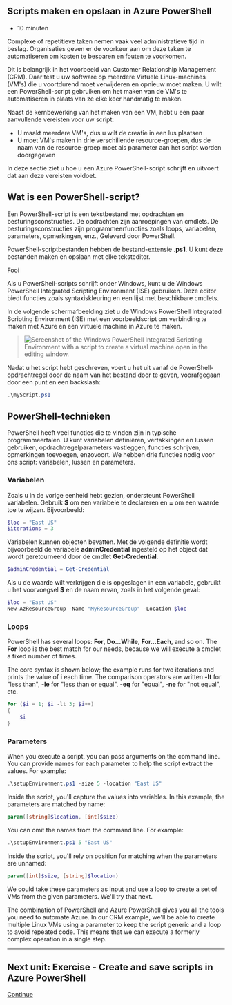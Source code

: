 ## Scripts maken en opslaan in Azure PowerShell

-   10 minuten

Complexe of repetitieve taken nemen vaak veel administratieve tijd in
beslag. Organisaties geven er de voorkeur aan om deze taken te
automatiseren om kosten te besparen en fouten te voorkomen.

Dit is belangrijk in het voorbeeld van Customer Relationship Management
(CRM). Daar test u uw software op meerdere Virtuele Linux-machines
(VM's) die u voortdurend moet verwijderen en opnieuw moet maken. U wilt
een PowerShell-script gebruiken om het maken van de VM's te
automatiseren in plaats van ze elke keer handmatig te maken.

Naast de kernbewerking van het maken van een VM, hebt u een paar
aanvullende vereisten voor uw script:

-   U maakt meerdere VM's, dus u wilt de creatie in een lus plaatsen
-   U moet VM's maken in drie verschillende resource-groepen, dus de
    naam van de resource-groep moet als parameter aan het script worden
    doorgegeven

In deze sectie ziet u hoe u een Azure PowerShell-script schrijft en
uitvoert dat aan deze vereisten voldoet.

## Wat is een PowerShell-script?

Een PowerShell-script is een tekstbestand met opdrachten en
besturingsconstructies. De opdrachten zijn aanroepingen van cmdlets. De
besturingsconstructies zijn programmeerfuncties zoals loops, variabelen,
parameters, opmerkingen, enz., Geleverd door PowerShell.

PowerShell-scriptbestanden hebben de bestand-extensie **.ps1**. U kunt
deze bestanden maken en opslaan met elke teksteditor.

Fooi

Als u PowerShell-scripts schrijft onder Windows, kunt u de Windows
PowerShell Integrated Scripting Environment (ISE) gebruiken. Deze editor
biedt functies zoals syntaxiskleuring en een lijst met beschikbare
cmdlets.

In de volgende schermafbeelding ziet u de Windows PowerShell Integrated
Scripting Environment (ISE) met een voorbeeldscript om verbinding te
maken met Azure en een virtuele machine in Azure te maken.

> ![Screenshot of the Windows PowerShell Integrated Scripting
> Environment with a script to create a virtual machine open in the
> editing
> window.](https://docs.microsoft.com/en-us/learn/modules/automate-azure-tasks-with-powershell/media/7-windows-powershell-ise-screenshot.png)

Nadat u het script hebt geschreven, voert u het uit vanaf de
PowerShell-opdrachtregel door de naam van het bestand door te geven,
voorafgegaan door een punt en een backslash:

``` powershell
.\myScript.ps1
```

## PowerShell-technieken

PowerShell heeft veel functies die te vinden zijn in typische
programmeertalen. U kunt variabelen definiëren, vertakkingen en lussen
gebruiken, opdrachtregelparameters vastleggen, functies schrijven,
opmerkingen toevoegen, enzovoort. We hebben drie functies nodig voor ons
script: variabelen, lussen en parameters.

### Variabelen

Zoals u in de vorige eenheid hebt gezien, ondersteunt PowerShell
variabelen. Gebruik **\$** om een variabele te declareren en **=** om
een waarde toe te wijzen. Bijvoorbeeld:

``` powershell
$loc = "East US"
$iterations = 3
```

Variabelen kunnen objecten bevatten. Met de volgende definitie wordt
bijvoorbeeld de variabele **adminCredential** ingesteld op het object
dat wordt geretourneerd door de cmdlet **Get-Credential**.

``` powershell
$adminCredential = Get-Credential
```

Als u de waarde wilt verkrijgen die is opgeslagen in een variabele,
gebruikt u het voorvoegsel **\$** en de naam ervan, zoals in het
volgende geval:

``` powershell
$loc = "East US"
New-AzResourceGroup -Name "MyResourceGroup" -Location $loc
```

### Loops

PowerShell has several loops: **For**, **Do...While**, **For...Each**,
and so on. The **For** loop is the best match for our needs, because we
will execute a cmdlet a fixed number of times.

The core syntax is shown below; the example runs for two iterations and
prints the value of **i** each time. The comparison operators are
written **-lt** for "less than", **-le** for "less than or equal",
**-eq** for "equal", **-ne** for "not equal", etc.

``` powershell
For ($i = 1; $i -lt 3; $i++)
{
    $i
}
```

### Parameters

When you execute a script, you can pass arguments on the command line.
You can provide names for each parameter to help the script extract the
values. For example:

``` powershell
.\setupEnvironment.ps1 -size 5 -location "East US"
```

Inside the script, you'll capture the values into variables. In this
example, the parameters are matched by name:

``` powershell
param([string]$location, [int]$size)
```

You can omit the names from the command line. For example:

``` powershell
.\setupEnvironment.ps1 5 "East US"
```

Inside the script, you'll rely on position for matching when the
parameters are unnamed:

``` powershell
param([int]$size, [string]$location)
```

We could take these parameters as input and use a loop to create a set
of VMs from the given parameters. We'll try that next.

The combination of PowerShell and Azure PowerShell gives you all the
tools you need to automate Azure. In our CRM example, we'll be able to
create multiple Linux VMs using a parameter to keep the script generic
and a loop to avoid repeated code. This means that we can execute a
formerly complex operation in a single step.

------------------------------------------------------------------------

## Next unit: Exercise - Create and save scripts in Azure PowerShell

[Continue](https://docs.microsoft.com/en-us/learn/modules/automate-azure-tasks-with-powershell/8-exercise-create-resource-using-script/)
